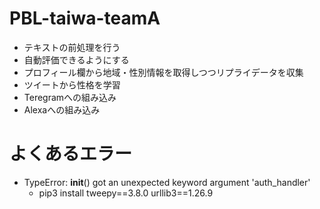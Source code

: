 # PBL-taiwa-teamA
- テキストの前処理を行う
- 自動評価できるようにする
- プロフィール欄から地域・性別情報を取得しつつリプライデータを収集
- ツイートから性格を学習
- Teregramへの組み込み
- Alexaへの組み込み

# よくあるエラー
- TypeError: __init__() got an unexpected keyword argument 'auth_handler'
  - pip3 install tweepy==3.8.0 urllib3==1.26.9
